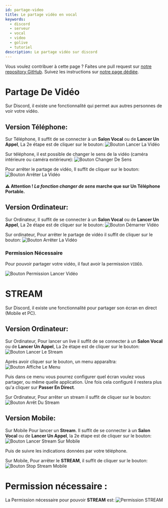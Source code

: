 ```yaml
---
id: partage-video
title: Le partage vidéo en vocal
keywords:
  - discord
  - serveur
  - vocal
  - video
  - golive
  - tutoriel
description: Le partage vidéo sur discord
---
```

Vous voulez contribuer à cette page ? Faites une pull request sur [notre repository GitHub](https://github.com/discordfr/wiki). Suivez les instructions sur [notre page dédiée](https://discord.fr/wiki/contribuer).


# Partage De Vidéo

Sur Discord, il existe une fonctionnalité qui permet aux autres personnes de voir votre vidéo.


## Version Téléphone:

Sur Téléphone, Il suffit de se connecter à un **Salon Vocal** ou de **Lancer Un Appel**, La 2e étape est de cliquer sur le bouton: ![Bouton Lancer La Vidéo](https://i.imgur.com/PLtN9IQ.png)



Sur téléphone, il est possible de changer le sens de la vidéo (caméra intérieure ou caméra extérieure): ![Bouton Changer De Sens](https://i.imgur.com/y7EppZA.png)


Pour arrêter le partage de vidéo, Il suffit de cliquer sur le bouton: ![Bouton Arrêter La Vidéo](https://i.imgur.com/PLtN9IQ.png)

#### ⚠️ Attention ! *La fonction changer de sens* marche que sur **Un Téléphone Portable.**


## Version Ordinateur:

Sur Ordinateur, Il suffit de se connecter à un **Salon Vocal** ou de **Lancer Un Appel**, La 2e étape est de cliquer sur le bouton: ![Bouton Démarrer Vidéo](https://i.imgur.com/PLtN9IQ.png)

Sur ordinateur, Pour arrêter le partage de vidéo il suffit de cliquer sur le bouton: ![Bouton Arrêter La Vidéo](https://i.imgur.com/PLtN9IQ.png)

### Permission Nécessaire 

Pour pouvoir partager votre vidéo, il faut avoir la permission `VIDÉO`.

![Bouton Permission Lancer Vidéo](https://i.imgur.com/x8C8Pfj.png)


# STREAM

 Sur Discord, il existe une fonctionnalité pour partager son écran en direct (Mobile et PC).


## Version Ordinateur:

 Sur Ordinateur, Pour lancer un live il suffit de se connecter à un **Salon Vocal** ou de **Lancer Un Appel**, La 2e étape est de cliquer sur le bouton: ![Bouton Lancer Le Stream](https://i.imgur.com/7be5i0B.png)

Après avoir cliquer sur le bouton, un menu apparaîtra: ![Bouton Affiche Le Menu](https://i.imgur.com/dIIsf7N.png)

Puis dans ce menu vous pourrez configurer quel écran voulez vous partager, ou même quelle application. Une fois cela configuré il restera plus qu'a cliquer sur **Passer En Direct**.


 
Sur Ordinateur, Pour arrêter un stream il suffit de cliquer sur le bouton: ![Bouton Arrêt Du Stream](https://i.imgur.com/7be5i0B.png)



## Version Mobile:

Sur Mobile Pour lancer un **Stream**. Il suffit de se connecter à un **Salon Vocal** ou de **Lancer Un Appel**, la 2e étape est de cliquer sur le bouton: ![Bouton Lancer Stream Sur Mobile](https://i.imgur.com/EgcM5hh.png])

Puis de suivre les indications données par votre téléphone.




Sur Mobile, Pour arrêter le **STREAM**, il suffit de cliquer sur le bouton: ![Bouton Stop Stream Mobile](https://i.imgur.com/81hCRUG.png)

# Permission nécessaire :

La Permission nécessaire pour pouvoir **STREAM** est: ![Permission STREAM](https://i.imgur.com/x8C8Pfj.png)
